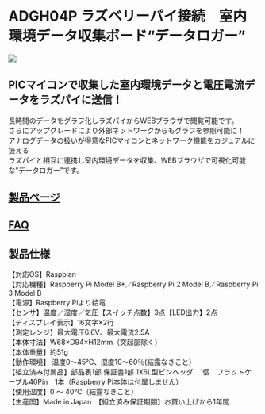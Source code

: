 # ADGH04P ラズベリーパイ接続　室内環境データ収集ボード“データロガー”

![](https://bit-trade-one.co.jp/wp/wp-content/uploads/2017/03/7b1b73d27422eefbc7ef694ec88ea4fc.png)

## PICマイコンで収集した室内環境データと電圧電流データをラズパイに送信！

長時間のデータをグラフ化しラズパイからWEBブラウザで閲覧可能です。  
さらにアップグレードにより外部ネットワークからもグラフを参照可能に！  
アナログデータの扱いが得意なPICマイコンとネットワーク機能をカジュアルに扱える  
ラズパイと相互に連携し室内環境データを収集、WEBブラウザで可視化可能な“データロガー”です。  

## [製品ページ](https://bit-trade-one.co.jp/product/picraspi/adgh04/)

## [FAQ](https://github.com/bit-trade-one/ADGH04P_Enviroment_Data_Logger/blob/master/FAQ.md)

## 製品仕様

【対応OS】Raspbian  
【対応機種】Raspberry Pi Model B+／Raspberry Pi 2 Model B／Raspberry Pi 3 Model B  
【電源】Raspberry Piより給電  
【センサ】温度／湿度／気圧【スイッチ点数】3点【LED出力】2点  
【ディスプレイ表示】16文字×2行  
【測定レンジ】最大電圧6.6V、最大電流2.5A  
【本体寸法】W68×D94×H12mm（突起部除く）  
【本体重量】約51g  
【動作環境】 温度0～45℃、湿度10～60％(結露なきこと）  
【組立済み付属品】部品表1部 保証書1部 1X6L型ピンヘッダ　1個　フラットケーブル40Pin　1本（Raspberry Pi本体は付属しません）  
【使用温度】0 ～ 40℃（結露なきこと）  
【生産国】Made in Japan　【組立済み保証期間】お買い上げから1年間  
